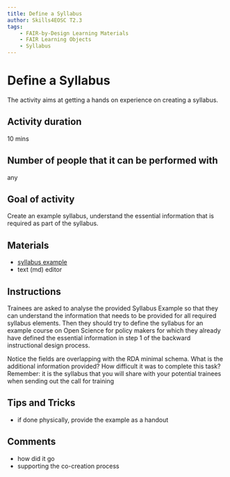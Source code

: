 ```yaml
---
title: Define a Syllabus
author: Skills4EOSC T2.3
tags: 
    - FAIR-by-Design Learning Materials
    - FAIR Learning Objects
    - Syllabus
---
```


# Define a Syllabus

The activity aims at getting a hands on experience on creating a syllabus.

## Activity duration

10 mins

## Number of people that it can be performed with

any

## Goal of activity

Create an example syllabus, understand the essential information that is required as part of the syllabus.

## Materials

- [syllabus example](https://fair-by-design-methodology.github.io/FAIR-by-Design_ToT/latest/)
- text (md) editor

## Instructions

Trainees are asked to analyse the provided Syllabus Example so that they can understand the information that needs to be provided for all required syllabus elements.
Then they should try to define the syllabus for an example course on Open Science for policy makers for which they already have defined the essential information in step 1 of the backward instructional design process. 

Notice the fields are overlapping with the RDA minimal schema. What is the additional information provided?
How difficult it was to complete this task?
Remember: it is the syllabus that you will share with your potential trainees when sending out the call for training

## Tips and Tricks

- if done physically, provide the example as a handout

## Comments

- how did it go
- supporting the co-creation process
